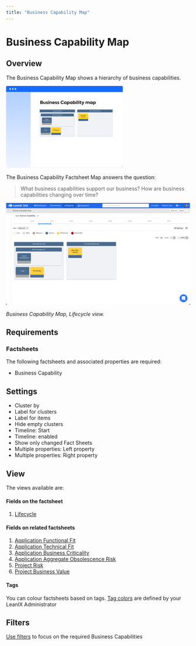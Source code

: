 ```yaml
---
title: "Business Capability Map"
---
```


# Business Capability Map

## Overview

The Business Capability Map shows a hierarchy of business capabilities. 

![Business Capability Map ](../assets/images/business-capability-map-thumbnail.png)


The Business Capability Factsheet Map answers the question:

> What business capabilities support our business?
> How are business capabilities changing over time? 


![Business Capability Factsheet Map report](../assets/images/business-capability-map.png)

*Business Capability Map, Lifecycle view.*

## Requirements

### Factsheets

The following factsheets and associated properties are required:

- Business Capability

## Settings

- Cluster by
- Label for clusters
- Label for items
- Hide empty clusters
- Timeline: Start
- Timeline: enabled
- Show only changed Fact Sheets
- Multiple properties: Left property
- Multiple properties: Right property


## View

The views available are:

#### Fields on the factsheet 

1. [Lifecycle][lifecycle-view]

#### Fields on related factsheets

1. [Application Functional Fit][application-functional-fit-view]
1. [Application Technical Fit][application-technical-fit-view]
1. [Application Business Criticality][application-business-criticality-view]
1. [Application Aggregate Obsolescence Risk][application-aggregated-obsolescence-risk-view]
1. [Project Risk][project-risk-view]
1. [Project Business Value][project-busiess-value-view]

#### Tags

You can colour factsheets based on tags. [Tag colors](https://docs.leanix.net/docs/maintain-your-tags) are defined by your LeanIX Administrator

## Filters

[Use filters][report-filters] to focus on the required Business Capabilities

<!--
## Editing

This report cannot be edited.
->


<!-- view links -->

[lifecycle-view]: https://docs.leanix.net/docs/reporting-views#1-lifecycle
[application-functional-fit-view]: https://docs.leanix.net/docs/reporting-views#2-functional-fit
[application-technical-fit-view]: https://docs.leanix.net/docs/reporting-views#3-technical-fit
[it-component-technical-fit]: https://docs.leanix.net/docs/reporting-views#3-technical-fit
[application-business-criticality-view]: https://docs.leanix.net/docs/reporting-views#4-business-criticality
[application-aggregated-obsolescence-risk-view]: https://docs.leanix.net/docs/reporting-views#5-technology-risk
[project-risk-view]: https://docs.leanix.net/docs/reporting-views#6-project-risk
[project-status-view]: https://docs.leanix.net/docs/reporting-views#7-project-status
[project-busiess-value-view]: https://docs.leanix.net/docs/reporting-views#8-project-business-value-budget-opex--capex

<!-- dont think this is a view https://docs.leanix.net/docs/reporting-views#9-project-business-value-npv -->

[provider-quality-view]: https://docs.leanix.net/docs/reporting-views#10-provider-quality
[provider-criticality-view]: https://docs.leanix.net/docs/reporting-views#11-provider-criticality
[application-total-annual-cost-view]: https://docs.leanix.net/docs/reporting-views#12-it-componentsapplications-total-annual-cost
[it-component-resource-classification]: https://docs.leanix.net/docs/reporting-views#13-technical-stacksit-components-resource-classification
[data-classification-view]: https://docs.leanix.net/docs/reporting-views#14-data-object-application-data-classification

<!-- other links -->

[report-filters]: https://docs.leanix.net/docs/searching-and-filtering-functions-in-leanix#searching-in-reports
